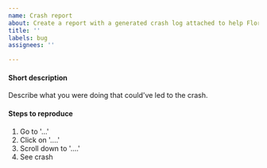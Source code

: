 ```yaml
---
name: Crash report
about: Create a report with a generated crash log attached to help FlorisBoard improve
title: ''
labels: bug
assignees: ''

---
```


<!--
Thank you for your help in making FlorisBoard better!

Guide to a good crash-report:
• Please search existing bug/crash reports to avoid creating duplicates.
• Give your crash report a good name (no generics like "Error" or "Crash"), so others can easily identify the topic of your issue.
• Describe what you were doing what could've led to the crash and whether the crash is random or reproducible.
-->

#### Short description
Describe what you were doing that could've led to the crash.

#### Steps to reproduce
1. Go to '...'
2. Click on '....'
3. Scroll down to '....'
4. See crash

<!-- Paste the generated crash log below -->

